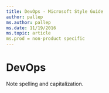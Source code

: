 ```yaml
---
title: DevOps - Microsoft Style Guide
author: pallep
ms.author: pallep
ms.date: 11/19/2016
ms.topic: article
ms.prod = non-product specific
---
```


# DevOps

Note spelling and capitalization.
